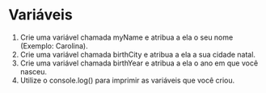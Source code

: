 # Variáveis

1. Crie uma variável chamada myName e atribua a ela o seu nome (Exemplo: Carolina).
2. Crie uma variável chamada birthCity e atribua a ela a sua cidade natal.
3. Crie uma variável chamada birthYear e atribua a ela o ano em que você nasceu.
4. Utilize o console.log() para imprimir as variáveis que você criou.

